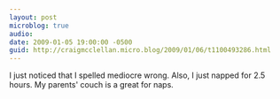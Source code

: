 ```yaml
---
layout: post
microblog: true
audio: 
date: 2009-01-05 19:00:00 -0500
guid: http://craigmcclellan.micro.blog/2009/01/06/t1100493286.html
---
```

I just noticed that I spelled mediocre wrong.  Also, I just napped for 2.5 hours.  My parents' couch is a great for naps.
